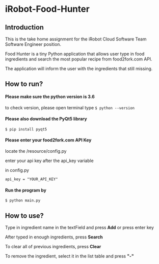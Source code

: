 # iRobot-Food-Hunter

## Introduction
This is the take home assignment for the iRobot Cloud Software Team Software Engineer position.

Food Hunter is a tiny Python application that allows user type in food ingredients and search the most popular recipe from food2fork.com API.

The application will inform the user with the ingredients that still missing. 

## How to run?
#### Please make sure the python version is 3.6

to check version, please open terminal type `$ python --version`

#### Please also download the PyQt5 library 

`$ pip install pyqt5`

#### Please enter your food2fork.com API Key
locate the /resource/config.py

enter your api key after the api_key variable

in config.py

    api_key = "YOUR_API_KEY" 
    

#### Run the program by
    $ python main.py
    
    
## How to use?
Type in ingredient name in the textField and press **Add** or press enter key

After typed in enough ingredients, press **Search**

To clear all of previous ingredients, press **Clear**

To remove the ingredient, select it in the list table and press **"-"**



